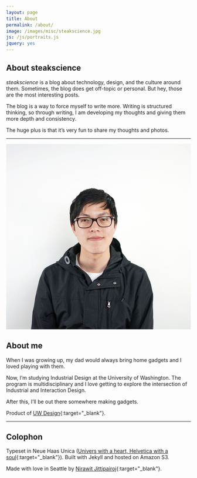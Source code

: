 ```yaml
---
layout: page
title: About
permalink: /about/
image: /images/misc/steakscience.jpg
js: /js/portraits.js
jquery: yes
---
```


## About steakscience

*steakscience* is a blog about technology, design, and the culture around them. Sometimes, the blog does get off-topic or personal. But hey, those are the most interesting posts.

The blog is a way to force myself to write more. Writing is structured thinking, so through writing, I am developing my thoughts and giving them more depth and consistency. 

The huge plus is that it’s very fun to share my thoughts and photos.

****

<div id="portrait-container" class="db center w-40-l w-50-m w-80 cf mw6">
	<img id="original-portrait" src="/images/portraits/1.jpg" class="br-100" />
</div>

## About me

When I was growing up, my dad would always bring home gadgets and I loved playing with them.

Now, I’m studying Industrial Design at the University of Washington. The program is multidisciplinary and I love getting to explore the intersection of Industrial and Interaction Design.

After this, I’ll be out there somewhere making gadgets.

Product of [UW Design](https://art.washington.edu/design){:target="_blank"}.

****

## Colophon

Typeset in Neue Haas Unica ([Univers with a heart, Helvetica with a soul](http://go.monotype.com/rs/monotype/images/NeueHaasUnicaSpecimen.pdf){:target="_blank"}). Built with Jekyll and hosted on Amazon S3.

Made with love in Seattle by [Nirawit Jittipairoj](http://nirawit.me){:target="_blank"}.